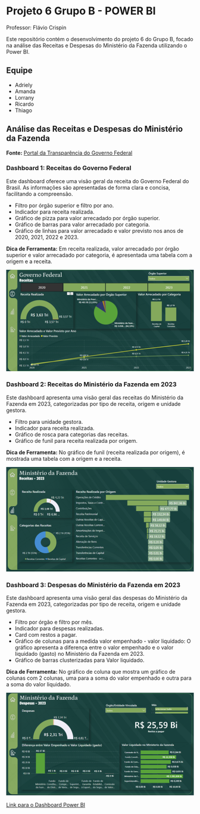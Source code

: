 # Projeto 6 Grupo B - POWER BI

Professor: Flávio Crispin

Este repositório contém o desenvolvimento do projeto 6 do Grupo B, focado na análise das Receitas e Despesas do Ministério da Fazenda utilizando o Power BI.

## Equipe
- Adriely
- Amanda
- Lorrany
- Ricardo
- Thiago

## Análise das Receitas e Despesas do Ministério da Fazenda

**Fonte:** [Portal da Transparência do Governo Federal](https://portaldatransparencia.gov.br/)

### Dashboard 1: Receitas do Governo Federal

Este dashboard oferece uma visão geral da receita do Governo Federal do Brasil. As informações são apresentadas de forma clara e concisa, facilitando a compreensão.

- Filtro por órgão superior e filtro por ano.
- Indicador para receita realizada.
- Gráfico de pizza para valor arrecadado por órgão superior.
- Gráfico de barras para valor arrecadado por categoria.
- Gráfico de linhas para valor arrecadado e valor previsto nos anos de 2020, 2021, 2022 e 2023.

**Dica de Ferramenta:** Em receita realizada, valor arrecadado por órgão superior e valor arrecadado por categoria, é apresentada uma tabela com a origem e a receita.

![Dashboard 1](imagem/dash01.png)

### Dashboard 2: Receitas do Ministério da Fazenda em 2023

Este dashboard apresenta uma visão geral das receitas do Ministério da Fazenda em 2023, categorizadas por tipo de receita, origem e unidade gestora.

- Filtro para unidade gestora.
- Indicador para receita realizada.
- Gráfico de rosca para categorias das receitas.
- Gráfico de funil para receita realizada por origem.

**Dica de Ferramenta:** No gráfico de funil (receita realizada por origem), é mostrada uma tabela com a origem e a receita.

![Dashboard](imagem/dash02.png)

### Dashboard 3: Despesas do Ministério da Fazenda em 2023

Este dashboard apresenta uma visão geral das despesas do Ministério da Fazenda em 2023, categorizadas por tipo de receita, origem e unidade gestora.

- Filtro por órgão e filtro por mês.
- Indicador para despesas realizadas.
- Card com restos a pagar.
- Gráfico de colunas para a medida valor empenhado - valor liquidado: O gráfico apresenta a diferença entre o valor empenhado e o valor liquidado (gasto) no Ministério da Fazenda em 2023.
- Gráfico de barras clusterizadas para Valor liquidado.

**Dica de Ferramenta:** No gráfico de coluna que mostra um gráfico de colunas com 2 colunas, uma para a soma do valor empenhado e outra para a soma do valor liquidado.

![Dashboard](imagem/dash03.png)

[Link para o Dashboard Power BI](https://app.powerbi.com/view?r=eyJrIjoiOGM0MDVjN2MtZmY1Mi00NDZhLWFiYjctMmRjZGZlOTlhYTQyIiwidCI6IjQzMDcxOGMwLWYxODQtNDUwNS04ZThhLTkzMzRmMzdjN2UxOCJ9)

